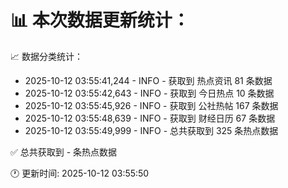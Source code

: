 📊 本次数据更新统计：
==========================

📈 数据分类统计：
- 2025-10-12 03:55:41,244 - INFO - 获取到 热点资讯 81 条数据
- 2025-10-12 03:55:42,643 - INFO - 获取到 今日热点 10 条数据
- 2025-10-12 03:55:45,926 - INFO - 获取到 公社热帖 167 条数据
- 2025-10-12 03:55:48,639 - INFO - 获取到 财经日历 67 条数据
- 2025-10-12 03:55:49,999 - INFO - 总共获取到 325 条热点数据

✅ 总共获取到 - 条热点数据

🕐 更新时间: 2025-10-12 03:55:50
